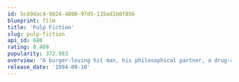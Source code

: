 ```yaml
---
id: 5cd9dac4-9024-4800-97d5-135ad1b0f856
blueprint: film
title: 'Pulp Fiction'
slug: pulp-fiction
api_id: 680
rating: 8.489
popularity: 372.983
overview: "A burger-loving hit man, his philosophical partner, a drug-addled gangster's moll and a washed-up boxer converge in this sprawling, comedic crime caper. Their adventures unfurl in three stories that ingeniously trip back and forth in time."
release_date: '1994-09-10'
---
```

